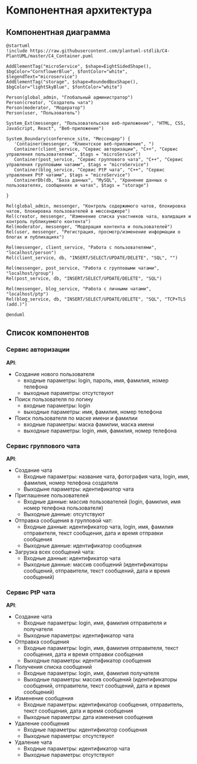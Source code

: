 # Компонентная архитектура
<!-- Состав и взаимосвязи компонентов системы между собой и внешними системами с указанием протоколов, ключевые технологии, используемые для реализации компонентов.
Диаграмма контейнеров C4 и текстовое описание. 
-->
## Компонентная диаграмма

```plantuml
@startuml
!include https://raw.githubusercontent.com/plantuml-stdlib/C4-PlantUML/master/C4_Container.puml

AddElementTag("microService", $shape=EightSidedShape(), $bgColor="CornflowerBlue", $fontColor="white", $legendText="microservice")
AddElementTag("storage", $shape=RoundedBoxShape(), $bgColor="lightSkyBlue", $fontColor="white")

Person(global_admin, "Глобальный администратор")
Person(creator, "Создатель чата")
Person(moderator, "Модератор")
Person(user, "Пользователь")

System_Ext(messenger, "Пользовательское веб-приложение", "HTML, CSS, JavaScript, React", "Веб-приложение")

System_Boundary(conference_site, "Мессендер") {
   'Container(messenger, "Клиентское веб-приложение", ")
   Container(client_service, "Сервис авторизации", "C++", "Сервис управления пользователями", $tags = "microService")    
   Container(post_service, "Сервис группового чата", "C++", "Сервис управления групповыми чатами", $tags = "microService") 
   Container(blog_service, "Сервис PtP чата", "C++", "Сервис управления PtP чатами", $tags = "microService")   
   ContainerDb(db, "База данных", "MySQL", "Хранение данных о пользователях, сообщениях и чатах", $tags = "storage")
   
}

Rel(global_admin, messenger, "Контроль содержимого чатов, блокировка чатов, блокировка пользователей в мессенджере")
Rel(creator, messenger, "Изменение списка участников чата, валидация и контроль публикуемого контента")
Rel(moderator, messenger, "Модерация контента и пользователей")
Rel(user, messenger, "Регистрация, просмотр/изменение информации о блогах и публикациях")

Rel(messenger, client_service, "Работа с пользователями", "localhost/person")
Rel(client_service, db, "INSERT/SELECT/UPDATE/DELETE", "SQL", "")

Rel(messenger, post_service, "Работа с групповыми чатами", "localhost/group")
Rel(post_service, db, "INSERT/SELECT/UPDATE/DELETE", "SQL")

Rel(messenger, blog_service, "Работа с личными чатами", "localhost/ptp")
Rel(blog_service, db, "INSERT/SELECT/UPDATE/DELETE", "SQL", "TCP+TLS (add.)")

@enduml
```
## Список компонентов  

### Сервис авторизации
**API**:
-	Создание нового пользователя
      - входные параметры: login, пароль, имя, фамилия, номер телефона
      - выходные параметры: отсутствуют
-	Поиск пользователя по логину
     - входные параметры:  login
     - выходные параметры: имя, фамилия, номер телефона
-	Поиск пользователя по маске имени и фамилии
     - входные параметры: маска фамилии, маска имени
     - выходные параметры: login, имя, фамилия, номер телефона

### Сервис группового чата
**API**:
- Создание чата
  - Входные параметры: название чата, фотография чата, login, имя, фамилия, номер телефона создателя
  - Выходыне параметры: идентификатор чата
- Приглашение пользователей
  - Входные данные: массив пользователей (login, фамилия, имя номер телефона пользователя)
  - Выходные данные: отсутствуют
- Отправка сообщения в групповой чат:
  - Входные данные: идентификатор чата, login, имя, фамилия отправителя, текст сообщения, дата и время отправки сообщения
  - Выходные данные: идентификатор сообщения
- Загрузка всех сообщений чата:
  - Входные данные: идентификатор чата
  - Выходные данные: массив сообщений (идентификаторы сообщений, отправители, текст сообщений, дата и время сообщений)

### Сервис PtP чата
**API**:
- Создание чата
  - Входные параметры: login, имя, фамилия отправителя и получателя
  - Выходные параметры: идентификатор чата
- Отправка сообщения
  - Входные параметры: login, имя, фамилия отправителя, текст сообщения, дата и время отправки сообщения
  - Выходные параметры: идентификатор сообщения
- Получения списка сообщений
  - Входные параметры: login, имя, фамилия получателя
  - Выходные параметры: массив сообщений (идентификаторы сообщений, отправители, текст сообщений, дата и время сообщений)
- Изменение сообщения
  - Входные параметры: идентификатор сообщения, отправитель, текст сообщения, дата и время сообщения
  - Выходные параметры: дата изменения сообщения
- Удаление сообщения
  - Входные параметры: идентификатор сообщения
  - Выходные параметры: отсутствуют
- Удаление чата
  - Входные параметры: идентификатор чата
  - Выходные параметры: отсутствуют
